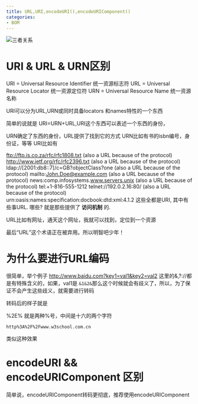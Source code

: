 ```yaml
---
title: URL,URI,encodeURI(),encodeURIComponent()
categories: 
- BOM
---
```


![三者关系](/images/img3.png)

# URI & URL & URN区别


URI = Universal Resource Identifier 统一资源标志符
URL = Universal Resource Locator 统一资源定位符
URN = Universal Resource Name 统一资源名称



URI可以分为URL,URN或同时具备locators 和names特性的一个东西

简单的说就是 URI=URN+URL,URI这个东西可以表述一个东西的身份，

URN确定了东西的身份，URL提供了找到它的方式
URN比如有书的isbn编号，身份证，等等
URI比如有


ftp://ftp.is.co.za/rfc/rfc1808.txt (also a URL because of the protocol)
http://www.ietf.org/rfc/rfc2396.txt (also a URL because of the protocol)
ldap://[2001:db8::7]/c=GB?objectClass?one (also a URL because of the protocol)
mailto:John.Doe@example.com (also a URL because of the protocol)
news:comp.infosystems.www.servers.unix (also a URL because of the protocol)
tel:+1-816-555-1212
telnet://192.0.2.16:80/ (also a URL because of the protocol)
urn:oasis:names:specification:docbook:dtd:xml:4.1.2
这些全都是URI, 其中有些事URL. 哪些? 就是那些提供了 **访问机制** 的.


URL比如有网址，通天这个网址，我就可以找到，定位到一个资源


最后“URL”这个术语正在被弃用。所以明智吧少年！



# 为什么要进行URL编码
很简单，举个例子
http://www.baidu.com?key1=val1&key2=val2
这里的&,?://都是有特殊含义的，如果，val1是 `&1&2&`那么这个时候就会有歧义了，所以，为了保证不会产生这些歧义，就需要进行转码

转码后的样子就是

%2E%
就是两种%号，中间是十六的两个字符

```
http%3A%2F%2Fwww.w3school.com.cn
```
类似这种效果



# encodeURI && encodeURIComponent 区别
简单说，encodeURIComponent转码更彻底，推荐使用encodeURIComponent








